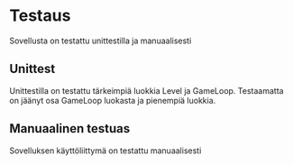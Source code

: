 # Testaus
Sovellusta on testattu unittestilla ja manuaalisesti

## Unittest
Unittestilla on testattu tärkeimpiä luokkia Level ja GameLoop. Testaamatta on jäänyt osa GameLoop luokasta ja pienempiä luokkia.

## Manuaalinen testuas
Sovelluksen käyttöliittymä on testattu manuaalisesti
